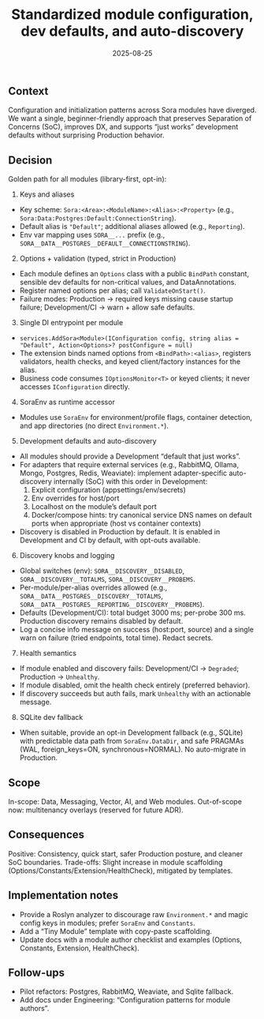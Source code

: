 ﻿---
id: ARCH-0044
slug: standardized-module-config-and-discovery
domain: Architecture
status: Accepted
date: 2025-08-25
title: Standardized module configuration, dev defaults, and auto-discovery
---

## Context

Configuration and initialization patterns across Sora modules have diverged. We want a single, beginner-friendly approach that preserves Separation of Concerns (SoC), improves DX, and supports “just works” development defaults without surprising Production behavior.

## Decision

Golden path for all modules (library-first, opt-in):

1) Keys and aliases
- Key scheme: `Sora:<Area>:<ModuleName>:<Alias>:<Property>` (e.g., `Sora:Data:Postgres:Default:ConnectionString`).
- Default alias is `"Default"`; additional aliases allowed (e.g., `Reporting`).
- Env var mapping uses `SORA__...` prefix (e.g., `SORA__DATA__POSTGRES__DEFAULT__CONNECTIONSTRING`).

2) Options + validation (typed, strict in Production)
- Each module defines an `Options` class with a public `BindPath` constant, sensible dev defaults for non-critical values, and DataAnnotations.
- Register named options per alias; call `ValidateOnStart()`.
- Failure modes: Production → required keys missing cause startup failure; Development/CI → warn + allow safe defaults.

3) Single DI entrypoint per module
- `services.AddSora<Module>(IConfiguration config, string alias = "Default", Action<Options>? postConfigure = null)`
- The extension binds named options from `<BindPath>:<alias>`, registers validators, health checks, and keyed client/factory instances for the alias.
- Business code consumes `IOptionsMonitor<T>` or keyed clients; it never accesses `IConfiguration` directly.

4) SoraEnv as runtime accessor
- Modules use `SoraEnv` for environment/profile flags, container detection, and app directories (no direct `Environment.*`).

5) Development defaults and auto-discovery
- All modules should provide a Development “default that just works”.
- For adapters that require external services (e.g., RabbitMQ, Ollama, Mongo, Postgres, Redis, Weaviate): implement adapter-specific auto-discovery internally (SoC) with this order in Development:
  1) Explicit configuration (appsettings/env/secrets)
  2) Env overrides for host/port
  3) Localhost on the module’s default port
  4) Docker/compose hints: try canonical service DNS names on default ports when appropriate (host vs container contexts)
- Discovery is disabled in Production by default. It is enabled in Development and CI by default, with opt-outs available.

6) Discovery knobs and logging
- Global switches (env): `SORA__DISCOVERY__DISABLED`, `SORA__DISCOVERY__TOTALMS`, `SORA__DISCOVERY__PROBEMS`.
- Per-module/per-alias overrides allowed (e.g., `SORA__DATA__POSTGRES__DISCOVERY__TOTALMS`, `SORA__DATA__POSTGRES__REPORTING__DISCOVERY__PROBEMS`).
- Defaults (Development/CI): total budget 3000 ms; per-probe 300 ms. Production discovery remains disabled by default.
- Log a concise info message on success (host:port, source) and a single warn on failure (tried endpoints, total time). Redact secrets.

7) Health semantics
- If module enabled and discovery fails: Development/CI → `Degraded`; Production → `Unhealthy`.
- If module disabled, omit the health check entirely (preferred behavior).
- If discovery succeeds but auth fails, mark `Unhealthy` with an actionable message.

8) SQLite dev fallback
- When suitable, provide an opt-in Development fallback (e.g., SQLite) with predictable data path from `SoraEnv.DataDir`, and safe PRAGMAs (WAL, foreign_keys=ON, synchronous=NORMAL). No auto-migrate in Production.

## Scope
In-scope: Data, Messaging, Vector, AI, and Web modules. Out-of-scope now: multitenancy overlays (reserved for future ADR).

## Consequences
Positive: Consistency, quick start, safer Production posture, and cleaner SoC boundaries.
Trade-offs: Slight increase in module scaffolding (Options/Constants/Extension/HealthCheck), mitigated by templates.

## Implementation notes
- Provide a Roslyn analyzer to discourage raw `Environment.*` and magic config keys in modules; prefer `SoraEnv` and `Constants`.
- Add a “Tiny Module” template with copy-paste scaffolding.
- Update docs with a module author checklist and examples (Options, Constants, Extension, HealthCheck).

## Follow-ups
- Pilot refactors: Postgres, RabbitMQ, Weaviate, and Sqlite fallback.
- Add docs under Engineering: “Configuration patterns for module authors”.
